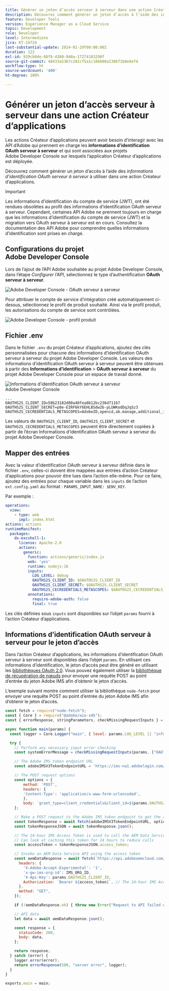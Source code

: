 ```yaml
---
title: Générer un jeton d’accès serveur à serveur dans une action Créateur d’applications
description: Découvrez comment générer un jeton d’accès à l’aide des informations d’identification OAuth serveur à serveur pour l’utiliser dans une action Créateur d’applications.
feature: Developer Tools
version: Experience Manager as a Cloud Service
topic: Development
role: Developer
level: Intermediate
jira: KT-14724
last-substantial-update: 2024-02-29T00:00:00Z
duration: 122
exl-id: 919cb9de-68f8-4380-940a-17274183298f
source-git-commit: 48433a5367c281cf5a1c106b08a1306f1b0e8ef4
workflow-type: ht
source-wordcount: '400'
ht-degree: 100%

---
```


# Générer un jeton d’accès serveur à serveur dans une action Créateur d’applications

Les actions Créateur d’applications peuvent avoir besoin d’interagir avec les API d’Adobe qui prennent en charge les **informations d’identification OAuth serveur à serveur** et qui sont associées aux projets Adobe Developer Console sur lesquels l’application Créateur d’applications est déployée.

Découvrez comment générer un jeton d’accès à l’aide des _informations d’identification OAuth serveur à serveur_ à utiliser dans une action Créateur d’applications.

>[!IMPORTANT]
>
> Les informations d’identification du compte de service (JWT), ont été rendues obsolètes au profit des informations d’identification OAuth serveur à serveur. Cependant, certaines API Adobe ne prennent toujours en charge que les informations d’identification du compte de service (JWT) et la migration vers OAuth serveur à serveur est en cours. Consultez la documentation des API Adobe pour comprendre quelles informations d’identification sont prises en charge.

## Configurations du projet Adobe Developer Console

Lors de l’ajout de l’API Adobe souhaitée au projet Adobe Developer Console, dans l’étape _Configurer l’API_, sélectionnez le type d’authentification **OAuth serveur à serveur**.

![Adobe Developer Console - OAuth serveur à serveur](./assets/s2s-auth/oauth-server-to-server.png)

Pour attribuer le compte de service d’intégration créé automatiquement ci-dessus, sélectionnez le profil de produit souhaité. Ainsi via le profil produit, les autorisations du compte de service sont contrôlées.

![Adobe Developer Console - profil produit](./assets/s2s-auth/select-product-profile.png)

## Fichier .env

Dans le fichier `.env` du projet Créateur d’applications, ajoutez des clés personnalisées pour chacune des informations d’identification OAuth serveur à serveur du projet Adobe Developer Console. Les valeurs des informations d’identification OAuth serveur à serveur peuvent être obtenues à partir des __Informations d’identification__ > __OAuth serveur à serveur__ du projet Adobe Developer Console pour un espace de travail donné.

![Informations d’identification OAuth serveur à serveur Adobe Developer Console](./assets/s2s-auth/oauth-server-to-server-credentials.png)

```
...
OAUTHS2S_CLIENT_ID=58b23182d80a40fea8b12bc236d71167
OAUTHS2S_CLIENT_SECRET=p8e-EIRF6kY6EHLBSdw2b-pLUWKodDqJqSz3
OAUTHS2S_CECREDENTIALS_METASCOPES=AdobeID,openid,ab.manage,additional_info.projectedProductContext,read_organizations,read_profile,account_cluster.read
```

Les valeurs de `OAUTHS2S_CLIENT_ID`, `OAUTHS2S_CLIENT_SECRET` et `OAUTHS2S_CECREDENTIALS_METASCOPES` peuvent être directement copiées à partir de l’écran Informations d’identification OAuth serveur à serveur du projet Adobe Developer Console.

## Mapper des entrées

Avec la valeur d’identification OAuth serveur à serveur définie dans le fichier `.env`, celles-ci doivent être mappées aux entrées d’action Créateur d’applications pour pouvoir être lues dans l’action elle-même. Pour ce faire, ajoutez des entrées pour chaque variable dans les `inputs` de l’action `ext.config.yaml` au format : `PARAMS_INPUT_NAME: $ENV_KEY`.

Par exemple :

```yaml
operations:
  view:
    - type: web
      impl: index.html
actions: actions
runtimeManifest:
  packages:
    dx-excshell-1:
      license: Apache-2.0
      actions:
        generic:
          function: actions/generic/index.js
          web: 'yes'
          runtime: nodejs:16
          inputs:
            LOG_LEVEL: debug
            OAUTHS2S_CLIENT_ID: $OAUTHS2S_CLIENT_ID
            OAUTHS2S_CLIENT_SECRET: $OAUTHS2S_CLIENT_SECRET
            OAUTHS2S_CECREDENTIALS_METASCOPES: $OAUTHS2S_CECREDENTIALS_METASCOPES
          annotations:
            require-adobe-auth: false
            final: true
```

Les clés définies sous `inputs` sont disponibles sur l’objet `params` fourni à l’action Créateur d’applications.

## Informations d’identification OAuth serveur à serveur pour le jeton d’accès

Dans l’action Créateur d’applications, les informations d’identification OAuth serveur à serveur sont disponibles dans l’objet `params`. En utilisant ces informations d’identification, le jeton d’accès peut être généré en utilisant les [bibliothèques OAuth 2.0](https://oauth.net/code/). Vous pouvez également utiliser la [bibliothèque de récupération de nœuds](https://www.npmjs.com/package/node-fetch) pour envoyer une requête POST au point d’entrée du jeton Adobe IMS afin d’obtenir le jeton d’accès.

L’exemple suivant montre comment utiliser la bibliothèque `node-fetch` pour envoyer une requête POST au point d’entrée du jeton Adobe IMS afin d’obtenir le jeton d’accès.

```javascript
const fetch = require("node-fetch");
const { Core } = require("@adobe/aio-sdk");
const { errorResponse, stringParameters, checkMissingRequestInputs } = require("../utils");

async function main(params) {
  const logger = Core.Logger("main", { level: params.LOG_LEVEL || "info" });

  try {
    // Perform any necessary input error checking
    const systemErrorMessage = checkMissingRequestInputs(params, ["OAUTHS2S_CLIENT_ID", "OAUTHS2S_CLIENT_SECRET", "OAUTHS2S_CECREDENTIALS_METASCOPES"], []);

    // The Adobe IMS token endpoint URL
    const adobeIMSV3TokenEndpointURL = 'https://ims-na1.adobelogin.com/ims/token/v3';

    // The POST request options
    const options = {
        method: 'POST',
        headers: {
        'Content-Type': 'application/x-www-form-urlencoded',
        },
        body: `grant_type=client_credentials&client_id=${params.OAUTHS2S_CLIENT_ID}&client_secret=${params.OAUTHS2S_CLIENT_SECRET}&scope=${params.OAUTHS2S_CECREDENTIALS_METASCOPES}`,
    };

    // Make a POST request to the Adobe IMS token endpoint to get the access token
    const tokenResponse = await fetch(adobeIMSV3TokenEndpointURL, options);
    const tokenResponseJSON = await tokenResponse.json();

    // The 24-hour IMS Access Token is used to call the AEM Data Service API
    // Can look at caching this token for 24 hours to reduce calls
    const accessToken = tokenResponseJSON.access_token;

    // Invoke an AEM Data Service API using the access token
    const aemDataResponse = await fetch(`https://api.adobeaemcloud.com/adobe/stats/statistics/contentRequestsQuota?imsOrgId=${IMS_ORG_ID}&current=true`, {
      headers: {
        'X-Adobe-Accept-Experimental': '1',
        'x-gw-ims-org-id': IMS_ORG_ID,
        'X-Api-Key': params.OAUTHS2S_CLIENT_ID,
        Authorization: `Bearer ${access_token}`, // The 24-hour IMS Access Token
      },
      method: "GET",
    });

    if (!aemDataResponse.ok) { throw new Error("Request to API failed with status code " + aemDataResponse.status);}

    // API data
    let data = await aemDataResponse.json();

    const response = {
      statusCode: 200,
      body: data,
    };

    return response;
  } catch (error) {
    logger.error(error);
    return errorResponse(500, "server error", logger);
  }
}

exports.main = main;
```
